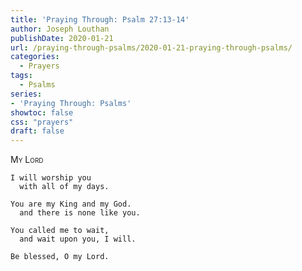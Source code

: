 ```yaml
---
title: 'Praying Through: Psalm 27:13-14'
author: Joseph Louthan
publishDate: 2020-01-21
url: /praying-through-psalms/2020-01-21-praying-through-psalms/
categories:
  - Prayers
tags:
  - Psalms
series:
- 'Praying Through: Psalms'
showtoc: false
css: "prayers"
draft: false
---
```

<div style="font-variant: small-caps;">My Lord</div>

```text
I will worship you
  with all of my days.

You are my King and my God.
  and there is none like you.

You called me to wait,
  and wait upon you, I will.

Be blessed, O my Lord.
```

